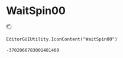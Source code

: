 # WaitSpin00
![](/img/WaitSpin00.png)

``` CSharp
EditorGUIUtility.IconContent("WaitSpin00")
```
```
-3702066783001481460
```

